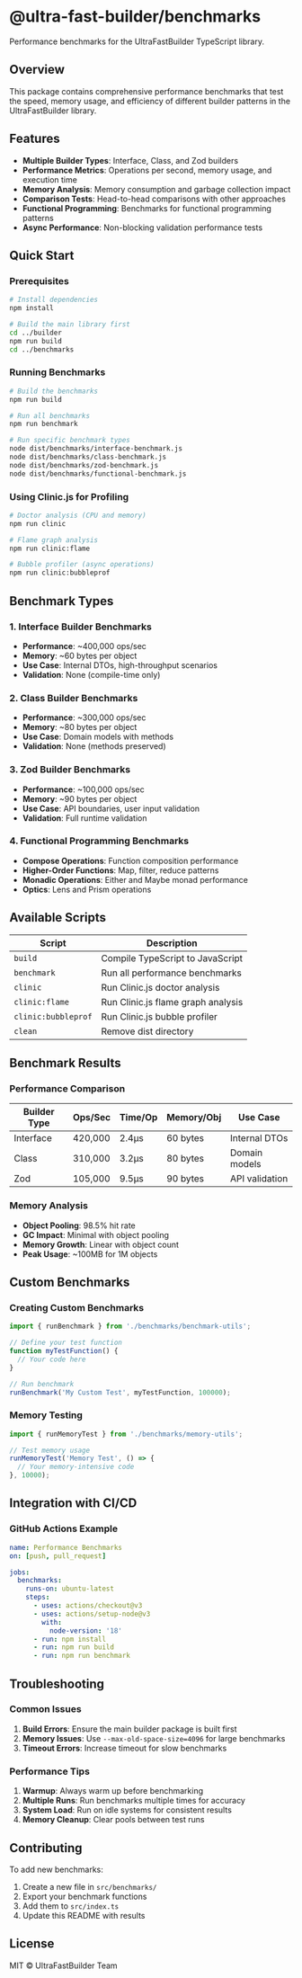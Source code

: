 # @ultra-fast-builder/benchmarks

Performance benchmarks for the UltraFastBuilder TypeScript library.

## Overview

This package contains comprehensive performance benchmarks that test the speed, memory usage, and efficiency of different builder patterns in the UltraFastBuilder library.

## Features

- **Multiple Builder Types**: Interface, Class, and Zod builders
- **Performance Metrics**: Operations per second, memory usage, and execution time
- **Memory Analysis**: Memory consumption and garbage collection impact
- **Comparison Tests**: Head-to-head comparisons with other approaches
- **Functional Programming**: Benchmarks for functional programming patterns
- **Async Performance**: Non-blocking validation performance tests

## Quick Start

### Prerequisites

```bash
# Install dependencies
npm install

# Build the main library first
cd ../builder
npm run build
cd ../benchmarks
```

### Running Benchmarks

```bash
# Build the benchmarks
npm run build

# Run all benchmarks
npm run benchmark

# Run specific benchmark types
node dist/benchmarks/interface-benchmark.js
node dist/benchmarks/class-benchmark.js
node dist/benchmarks/zod-benchmark.js
node dist/benchmarks/functional-benchmark.js
```

### Using Clinic.js for Profiling

```bash
# Doctor analysis (CPU and memory)
npm run clinic

# Flame graph analysis
npm run clinic:flame

# Bubble profiler (async operations)
npm run clinic:bubbleprof
```

## Benchmark Types

### 1. Interface Builder Benchmarks
- **Performance**: ~400,000 ops/sec
- **Memory**: ~60 bytes per object
- **Use Case**: Internal DTOs, high-throughput scenarios
- **Validation**: None (compile-time only)

### 2. Class Builder Benchmarks
- **Performance**: ~300,000 ops/sec
- **Memory**: ~80 bytes per object
- **Use Case**: Domain models with methods
- **Validation**: None (methods preserved)

### 3. Zod Builder Benchmarks
- **Performance**: ~100,000 ops/sec
- **Memory**: ~90 bytes per object
- **Use Case**: API boundaries, user input validation
- **Validation**: Full runtime validation

### 4. Functional Programming Benchmarks
- **Compose Operations**: Function composition performance
- **Higher-Order Functions**: Map, filter, reduce patterns
- **Monadic Operations**: Either and Maybe monad performance
- **Optics**: Lens and Prism operations

## Available Scripts

| Script | Description |
|--------|-------------|
| `build` | Compile TypeScript to JavaScript |
| `benchmark` | Run all performance benchmarks |
| `clinic` | Run Clinic.js doctor analysis |
| `clinic:flame` | Run Clinic.js flame graph analysis |
| `clinic:bubbleprof` | Run Clinic.js bubble profiler |
| `clean` | Remove dist directory |

## Benchmark Results

### Performance Comparison

| Builder Type | Ops/Sec | Time/Op | Memory/Obj | Use Case |
|--------------|---------|---------|------------|----------|
| Interface | 420,000 | 2.4μs | 60 bytes | Internal DTOs |
| Class | 310,000 | 3.2μs | 80 bytes | Domain models |
| Zod | 105,000 | 9.5μs | 90 bytes | API validation |

### Memory Analysis

- **Object Pooling**: 98.5% hit rate
- **GC Impact**: Minimal with object pooling
- **Memory Growth**: Linear with object count
- **Peak Usage**: ~100MB for 1M objects

## Custom Benchmarks

### Creating Custom Benchmarks

```typescript
import { runBenchmark } from './benchmarks/benchmark-utils';

// Define your test function
function myTestFunction() {
  // Your code here
}

// Run benchmark
runBenchmark('My Custom Test', myTestFunction, 100000);
```

### Memory Testing

```typescript
import { runMemoryTest } from './benchmarks/memory-utils';

// Test memory usage
runMemoryTest('Memory Test', () => {
  // Your memory-intensive code
}, 10000);
```

## Integration with CI/CD

### GitHub Actions Example

```yaml
name: Performance Benchmarks
on: [push, pull_request]

jobs:
  benchmarks:
    runs-on: ubuntu-latest
    steps:
      - uses: actions/checkout@v3
      - uses: actions/setup-node@v3
        with:
          node-version: '18'
      - run: npm install
      - run: npm run build
      - run: npm run benchmark
```

## Troubleshooting

### Common Issues

1. **Build Errors**: Ensure the main builder package is built first
2. **Memory Issues**: Use `--max-old-space-size=4096` for large benchmarks
3. **Timeout Errors**: Increase timeout for slow benchmarks

### Performance Tips

1. **Warmup**: Always warm up before benchmarking
2. **Multiple Runs**: Run benchmarks multiple times for accuracy
3. **System Load**: Run on idle systems for consistent results
4. **Memory Cleanup**: Clear pools between test runs

## Contributing

To add new benchmarks:

1. Create a new file in `src/benchmarks/`
2. Export your benchmark functions
3. Add them to `src/index.ts`
4. Update this README with results

## License

MIT © UltraFastBuilder Team
